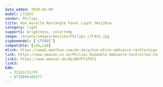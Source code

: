 ```yaml
---
date_added: 2020-02-09
model: LTC015
vendor: Philips
title: Hue Aurelle Rectangle Panel Light 30x120cm
category: light
supports: brightness, colortemp
image: /assets/images/devices/Philips_LTC015.jpg
zigbeemodel: ['LTC015']
compatible: [z2m,iob]
mlink: https://www2.meethue.com/de-de/p/hue-white-ambiance-rechteckige-aurelle-panelleuchte/3216331P5
link: https://www.amazon.co.uk/Philips-Dimmable-Ambiance-Controlled-Compatible/dp/B07FY1PXC5
link2: https://www.amazon.de/dp/B07FY1PXC5
link3: 
EAN: 
  - 32163/31/P5
  - 8718696169377
---
```


